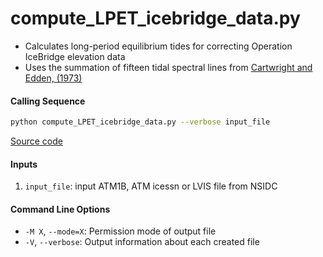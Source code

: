 compute_LPET_icebridge_data.py
=============================

 - Calculates long-period equilibrium tides for correcting Operation IceBridge elevation data
 - Uses the summation of fifteen tidal spectral lines from [Cartwright and Edden, (1973)](https://doi.org/10.1111/j.1365-246X.1973.tb03420.x)

#### Calling Sequence
```bash
python compute_LPET_icebridge_data.py --verbose input_file
```
[Source code](https://github.com/tsutterley/pyTMD/blob/main/compute_LPET_icebridge_data.py)

#### Inputs
 1. `input_file`: input ATM1B, ATM icessn or LVIS file from NSIDC

#### Command Line Options
 - `-M X`, `--mode=X`: Permission mode of output file
 - `-V`, `--verbose`: Output information about each created file
